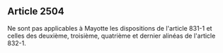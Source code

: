 Article 2504
----
Ne sont pas applicables à Mayotte les dispositions de l'article 831-1 et celles
des deuxième, troisième, quatrième et dernier alinéas de l'article 832-1.
